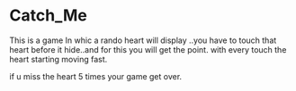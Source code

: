 # Catch_Me 

This is a game In whic a rando heart will display ..you have to touch that heart before it hide..and for this you will get the point.
with every touch the heart starting moving fast.

if u miss the heart 5 times your game get over.
